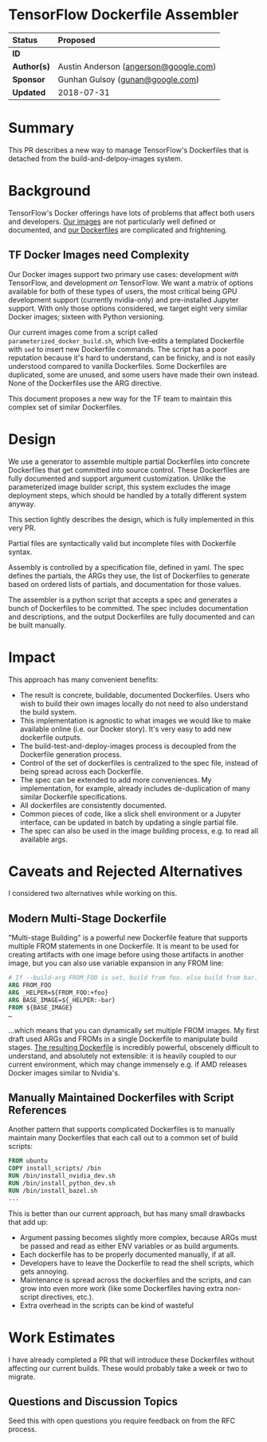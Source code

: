 # TensorFlow Dockerfile Assembler

| Status        | Proposed       |
:-------------- |:---------------------------------------------------- |
| **ID**        | <this will be allocated on approval>                 |
| **Author(s)** | Austin Anderson (angerson@google.com)
| **Sponsor**   | Gunhan Gulsoy (gunan@google.com)                     |
| **Updated**   | 2018-07-31                                           |


# Summary

This PR describes a new way to manage TensorFlow's Dockerfiles that is detached
from the build-and-delpoy-images system.

# Background

TensorFlow's Docker offerings have lots of problems that affect both users and
developers. [Our images](https://hub.docker.com/r/tensorflow/tensorflow/) are
not particularly well defined or documented, and [our
Dockerfiles](https://github.com/tensorflow/tensorflow/tree/master/tensorflow/tools/docker)
are complicated and frightening.

## TF Docker Images need Complexity

Our Docker images support two primary use cases: development _with_ TensorFlow,
and development _on_ TensorFlow. We want a matrix of options available for both
of these types of users, the most critical being GPU development support
(currently nvidia-only) and pre-installed Jupyter support. With only those
options considered, we target eight very similar Docker images; sixteen with
Python versioning.

Our current images come from a script called `parameterized_docker_build.sh`,
which live-edits a templated Dockerfile with `sed` to insert new Dockerfile
commands. The script has a poor reputation because it's hard to understand, can
be finicky, and is not easily understood compared to vanilla Dockerfiles. Some
Dockerfiles are duplicated, some are unused, and some users have made their own
instead. None of the Dockerfiles use the ARG directive.

This document proposes a new way for the TF team to maintain this complex set
of similar Dockerfiles.

# Design

We use a generator to assemble multiple partial Dockerfiles into concrete
Dockerfiles that get committed into source control. These Dockerfiles are fully
documented and support argument customization. Unlike the parameterized image
builder script, this system excludes the image deployment steps, which should
be handled by a totally different system anyway.

This section lightly describes the design, which is fully implemented in this
very PR.

Partial files are syntactically valid but incomplete files with Dockerfile
syntax.

Assembly is controlled by a specification file, defined in yaml. The spec
defines the partials, the ARGs they use, the list of Dockerfiles to generate
based on ordered lists of partials, and documentation for those values.

The assembler is a python script that accepts a spec and generates a bunch of
Dockerfiles to be committed. The spec includes documentation and descriptions,
and the output Dockerfiles are fully documented and can be built manually.

# Impact

This approach has many convenient benefits:

*   The result is concrete, buildable, documented Dockerfiles. Users who wish
to build their own images locally do not need to also understand the build
system.
*   This implementation is agnostic to what images we would like to make
available online (i.e. our Docker story). It's very easy to add new dockerfile
outputs.
*   The build-test-and-deploy-images process is decoupled from the Dockerfile
generation process.
*   Control of the set of dockerfiles is centralized to the spec file, instead
of being spread across each Dockerfile.
*   The spec can be extended to add more conveniences. My implementation, for
example, already includes de-duplication of many similar Dockerfile
specifications.
*   All dockerfiles are consistently documented.
*   Common pieces of code, like a slick shell environment or a Jupyter
interface, can be updated in batch by updating a single partial file.
*   The spec can also be used in the image building process, e.g. to read all
available args.

# Caveats and Rejected Alternatives

I considered two alternatives while working on this.

## Modern Multi-Stage Dockerfile

"Multi-stage Building" is a powerful new Dockerfile feature that supports
multiple FROM statements in one Dockerfile. It is meant to be used for creating
artifacts with one image before using those artifacts in another image, but you
can also use variable expansion in any FROM line:


```dockerfile
# If --build-arg FROM_FOO is set, build from foo. else build from bar.
ARG FROM_FOO
ARG _HELPER=${FROM_FOO:+foo}
ARG BASE_IMAGE=${_HELPER:-bar}
FROM ${BASE_IMAGE}
…
```

...which means that you can dynamically set multiple FROM images. My first
draft used ARGs and FROMs in a single Dockerfile to manipulate build stages.
[The resulting
Dockerfile](https://gist.github.com/angersson/3d2b5ae6a01de4064b1c3fe7a56e3821)
is incredibly powerful, obscenely difficult to understand, and absolutely not
extensible: it is heavily coupled to our current environment, which may change
immensely e.g. if AMD releases Docker images similar to Nvidia's.

## Manually Maintained Dockerfiles with Script References

Another pattern that supports complicated Dockerfiles is to manually maintain
many Dockerfiles that each call out to a common set of build scripts:

```dockerfile
FROM ubuntu
COPY install_scripts/ /bin
RUN /bin/install_nvidia_dev.sh
RUN /bin/install_python_dev.sh
RUN /bin/install_bazel.sh
...
```

This is better than our current approach, but has many small drawbacks that add
up:

*   Argument passing becomes slightly more complex, because ARGs must be passed
and read as either ENV variables or as build arguments.
*   Each dockerfile has to be properly documented manually, if at all.
*   Developers have to leave the Dockerfile to read the shell scripts, which
gets annoying.
*   Maintenance is spread across the dockerfiles and the scripts, and can grow
into even more work (like some Dockerfiles having extra non-script directives,
etc.).
*   Extra overhead in the scripts can be kind of wasteful 

# Work Estimates

I have already completed a PR that will introduce these Dockerfiles without
affecting our current builds. These would probably take a week or two to
migrate.

## Questions and Discussion Topics

Seed this with open questions you require feedback on from the RFC process.
